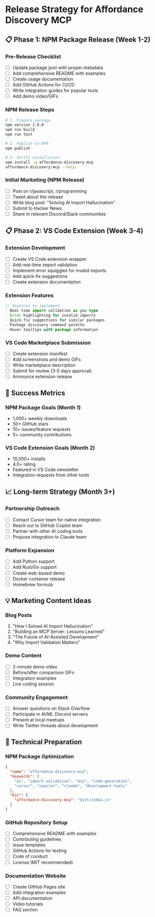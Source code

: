 # Release Strategy for Affordance Discovery MCP

## 📋 Phase 1: NPM Package Release (Week 1-2)

### Pre-Release Checklist
- [ ] Update package.json with proper metadata
- [ ] Add comprehensive README with examples
- [ ] Create usage documentation
- [ ] Add GitHub Actions for CI/CD
- [ ] Write integration guides for popular tools
- [ ] Add demo video/GIFs

### NPM Release Steps
```bash
# 1. Prepare package
npm version 1.0.0
npm run build
npm run test

# 2. Publish to NPM
npm publish

# 3. Verify installation
npm install -g affordance-discovery-mcp
affordance-discovery-mcp --help
```

### Initial Marketing (NPM Release)
- [ ] Post on r/javascript, r/programming
- [ ] Tweet about the release
- [ ] Write blog post: "Solving AI Import Hallucination"
- [ ] Submit to Hacker News
- [ ] Share in relevant Discord/Slack communities

## 📋 Phase 2: VS Code Extension (Week 3-4)

### Extension Development
- [ ] Create VS Code extension wrapper
- [ ] Add real-time import validation
- [ ] Implement error squiggles for invalid imports
- [ ] Add quick-fix suggestions
- [ ] Create extension documentation

### Extension Features
```typescript
// Features to implement
- Real-time import validation as you type
- Error highlighting for invalid imports
- Quick-fix suggestions for similar packages
- Package discovery command palette
- Hover tooltips with package information
```

### VS Code Marketplace Submission
- [ ] Create extension manifest
- [ ] Add screenshots and demo GIFs
- [ ] Write marketplace description
- [ ] Submit for review (3-5 days approval)
- [ ] Announce extension release

## 🎯 Success Metrics

### NPM Package Goals (Month 1)
- 1,000+ weekly downloads
- 50+ GitHub stars
- 10+ issues/feature requests
- 5+ community contributions

### VS Code Extension Goals (Month 2)
- 10,000+ installs
- 4.0+ rating
- Featured in VS Code newsletter
- Integration requests from other tools

## 📈 Long-term Strategy (Month 3+)

### Partnership Outreach
- [ ] Contact Cursor team for native integration
- [ ] Reach out to GitHub Copilot team
- [ ] Partner with other AI coding tools
- [ ] Propose integration to Claude team

### Platform Expansion
- [ ] Add Python support
- [ ] Add Rust/Go support  
- [ ] Create web-based demo
- [ ] Docker container release
- [ ] Homebrew formula

## 💡 Marketing Content Ideas

### Blog Posts
1. "How I Solved AI Import Hallucination"
2. "Building an MCP Server: Lessons Learned"
3. "The Future of AI-Assisted Development"
4. "Why Import Validation Matters"

### Demo Content
- [ ] 2-minute demo video
- [ ] Before/after comparison GIFs
- [ ] Integration examples
- [ ] Live coding session

### Community Engagement
- [ ] Answer questions on Stack Overflow
- [ ] Participate in AI/ML Discord servers
- [ ] Present at local meetups
- [ ] Write Twitter threads about development

## 🔧 Technical Preparation

### NPM Package Optimization
```json
{
  "name": "affordance-discovery-mcp",
  "keywords": [
    "ai", "import-validation", "mcp", "code-generation",
    "cursor", "copilot", "claude", "development-tools"
  ],
  "bin": {
    "affordance-discovery-mcp": "dist/index.js"
  }
}
```

### GitHub Repository Setup
- [ ] Comprehensive README with examples
- [ ] Contributing guidelines
- [ ] Issue templates
- [ ] GitHub Actions for testing
- [ ] Code of conduct
- [ ] License (MIT recommended)

### Documentation Website
- [ ] Create GitHub Pages site
- [ ] Add integration examples
- [ ] API documentation
- [ ] Video tutorials
- [ ] FAQ section